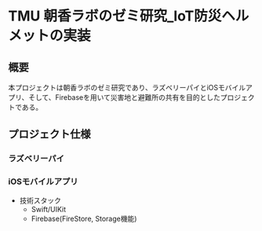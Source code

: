 # TMU 朝香ラボのゼミ研究_IoT防災ヘルメットの実装

## 概要

本プロジェクトは朝香ラボのゼミ研究であり、ラズベリーパイとiOSモバイルアプリ、そして、Firebaseを用いて災害地と避難所の共有を目的としたプロジェクトである。

## プロジェクト仕様
### ラズベリーパイ

### iOSモバイルアプリ
* 技術スタック
  * Swift/UIKit
  * Firebase(FireStore, Storage機能)
